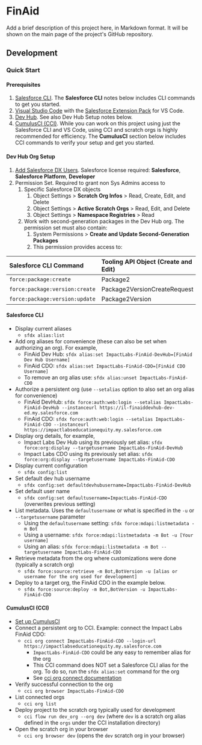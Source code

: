 # FinAid
Add a brief description of this project here, in Markdown format. It will be shown on the main page of the project's GitHub repository.
## Development 
### Quick Start
#### Prerequisites
1. [Salesforce CLI](https://developer.salesforce.com/docs/atlas.en-us.232.0.sfdx_setup.meta/sfdx_setup/sfdx_setup_intro.htm). The **Salesforce CLI** notes below includes CLI commands to get you started.
2. [Visual Studio Code](https://code.visualstudio.com) with the [Salesforce Extension Pack](https://marketplace.visualstudio.com/items?itemName=salesforce.salesforcedx-vscode) for VS Code.
3. [Dev Hub](https://developer.salesforce.com/docs/atlas.en-us.sfdx_dev.meta/sfdx_dev/sfdx_setup_enable_devhub.htm?search_text=bot%20deploy). See also Dev Hub Setup notes below.
4. [CumulusCI (CCI)](https://cumulusci.readthedocs.io/en/latest/). While you can work on this project using just the Salesforce CLI and VS Code, using CCI and scratch orgs is highly recommended for efficiency. The **CumulusCI** section below includes CCI commands to verify your setup and get you started. 

#### Dev Hub Org Setup
1. [Add Salesforce DX Users](https://developer.salesforce.com/docs/atlas.en-us.sfdx_dev.meta/sfdx_dev/sfdx_setup_add_users.htm#sfdx_setup_add_users). Salesforce license required: **Salesforce**, **Salesforce Platform**, **Developer**
2. Permission Set. Required to grant non Sys Admins access to
   1. Specific Salesforce DX objects
      1. Object Settings > **Scratch Org Infos** > Read, Create, Edit, and Delete
      2. Object Settings > **Active Scratch Orgs** > Read, Edit, and Delete
      3. Object Settings > **Namespace Registries** > Read
   2. Work with second-generation packages in the Dev Hub org. The permission set must also contain:
      1. System Permissions > **Create and Update Second-Generation Packages**
      2. This permission provides access to:
   

| Salesforce CLI Command |	Tooling API Object (Create and Edit) |
| :------------------------------| :------------------|
| `force:package:create`	     | Package2 |
| `force:package:version:create` |	 Package2VersionCreateRequest     |
| `force:package:version:update` | Package2Version |

#### Salesforce CLI
- Display current aliases
  - `sfdx alias:list`
- Add org aliases for convenience (these can also be set when authorizing an org). For example,
  - FinAid Dev Hub: `sfdx alias:set ImpactLabs-FinAid-DevHub=[FinAid Dev Hub Username]`
  - FinAid CDO: `sfdx alias:set ImpactLabs-FinAid-CDO=[FinAid CDO Username]`
  - To remove an org alias use: `sfdx alias:unset ImpactLabs-FinAid-CDO`
- Authorize a persistent org (use `--setalias` option to also set an org alias for convenience)
  - FinAid DevHub: `sfdx force:auth:web:login --setalias ImpactLabs-FinAid-DevHub --instanceurl https://il-finaiddevhub-dev-ed.my.salesforce.com`
  - FinAid CDO: `sfdx force:auth:web:login --setalias ImpactLabs-FinAid-CDO --instanceurl https://impactlabseducationequity.my.salesforce.com`
- Display org details, for example,
  - Impact Labs Dev Hub using its previously set alias: `sfdx force:org:display --targetusername ImpactLabs-FinAid-DevHub`
  - Impact Labs CDO using its previously set alias: `sfdx force:org:display --targetusername ImpactLabs-FinAid-CDO`
- Display current configuration
  - `sfdx config:list`
- Set default dev hub username
  - `sfdx config:set defaultdevhubusername=ImpactLabs-FinAid-DevHub`
- Set default user name
  - `sfdx config:set defaultusername=ImpactLabs-FinAid-CDO` (overwrites previous setting)
- List metadata. Uses the `defaultusername` or what is specified in the `-u` or `--targetusername` parameter
  - Using the `defaultusername` setting: `sfdx force:mdapi:listmetadata -m Bot` 
  - Using a username: `sfdx force:mdapi:listmetadata -m Bot -u [Your username]` 
  - Using an alias: `sfdx force:mdapi:listmetadata -m Bot --targetusername ImpactLabs-FinAid-CDO` 
- Retrieve metadata from the org where customizations were done (typically a scratch org)
  - `sfdx force:source:retrieve -m Bot,BotVersion -u [alias or username for the org used for development]` 
- Deploy to a target org, the FinAid CDO in the example below.
  - `sfdx force:source:deploy -m Bot,BotVersion -u ImpactLabs-FinAid-CDO`
#### CumulusCI (CCI)
- [Set up CumulusCI](https://cumulusci.readthedocs.io/en/latest/get_started.html) 
- Connect a persistent org to CCI. Example: connect the Impact Labs FinAid CDO:
  - `cci org connect ImpactLabs-FinAid-CDO --login-url https://impactlabseducationequity.my.salesforce.com`
    - `ImpactLabs-FinAid-CDO` could be any easy to remember alias for the org
    - This CCI command does NOT set a Salesforce CLI alias for the org. To do so, run the `sfdx alias:set` command for the org
    - See [cci org connect documentation](https://cumulusci.readthedocs.io/en/stable/connected_orgs.html?highlight=cci%20org#the-org-connect-command)
- Verify successful connection to the org
  - `cci org browser ImpactLabs-FinAid-CDO` 
- List connected orgs
  - `cci org list`
- Deploy project to the scratch org typically used for development
  - `cci flow run dev_org --org dev` (where `dev` is a  scratch org alias defined in the `orgs` under the CCI installation directory)
- Open the scratch org in your browser
  - `cci org browser dev` (opens the `dev` scratch org in your browser)
